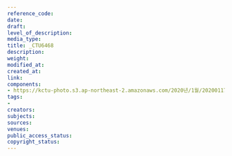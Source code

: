 ```yaml
---
reference_code: 
date: 
draft: 
level_of_description: 
media_type: 
title: _CTU6468
description: 
weight: 
modified_at: 
created_at: 
link: 
components:
- https://kctu-photo.s3.ap-northeast-2.amazonaws.com/2020년/1월/20200117_경마기수+문중원+열사+문재해결+촉구+오체투지+1일차/_CTU6468.jpg
tags:
- 
creators: 
subjects: 
sources: 
venues: 
public_access_status: 
copyright_status: 
---
```

